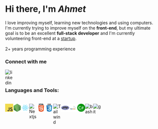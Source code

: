 # Hi there, I'm **_Ahmet_**

I love improving myself, learning new technologies and using computers.\
I'm currently trying to improve myself on the **front-end**, but my ultimate goal is to be an excellent **full-stack developer** and I'm currently volunteering front-end at a [startup](https://www.socialart.app/).\
\
2+ years programming experience

### Connect with me

[<img align="left" alt="linkedin" width="26px" src="https://cdn-icons-png.flaticon.com/512/174/174857.png"/>][linkedin]
</br></br>

### Languages and Tools:
</br>
<img align="left" alt="Javascript" width="26px" src="https://raw.githubusercontent.com/github/explore/80688e429a7d4ef2fca1e82350fe8e3517d3494d/topics/javascript/javascript.png"/>
<img align="left" alt="Nodejs" width="26px" src="https://raw.githubusercontent.com/github/explore/80688e429a7d4ef2fca1e82350fe8e3517d3494d/topics/nodejs/nodejs.png"/>
<img align="left" alt="React" width="26px" src="https://raw.githubusercontent.com/github/explore/80688e429a7d4ef2fca1e82350fe8e3517d3494d/topics/react/react.png"/>
<img align="left" alt="Nextjs" width="26px" src="https://www.rlogical.com/wp-content/uploads/2021/08/Rlogical-Blog-Images-thumbnail.png"/>
<img align="left" alt="Html5" width="26px" src="https://raw.githubusercontent.com/github/explore/80688e429a7d4ef2fca1e82350fe8e3517d3494d/topics/html/html.png"/>
<img align="left" alt="Css" width="26px" src="https://raw.githubusercontent.com/github/explore/80688e429a7d4ef2fca1e82350fe8e3517d3494d/topics/css/css.png"/>
<img align="left" alt="Tailwind" width="26px" src="https://cdn.icon-icons.com/icons2/2107/PNG/512/file_type_tailwind_icon_130128.png"/>
<img align="left" alt="Php" width="26px" src="https://raw.githubusercontent.com/github/explore/80688e429a7d4ef2fca1e82350fe8e3517d3494d/topics/php/php.png"/>
<img align="left" alt="Mysql" width="26px" src="https://raw.githubusercontent.com/github/explore/80688e429a7d4ef2fca1e82350fe8e3517d3494d/topics/mysql/mysql.png"/>
<img align="left" alt="C#" width="26px" src="https://raw.githubusercontent.com/github/explore/80688e429a7d4ef2fca1e82350fe8e3517d3494d/topics/csharp/csharp.png"/>
<img align="left" alt="bash" width="26px" src="https://raw.githubusercontent.com/jmnote/z-icons/master/svg/bash.svg"/>
<img align="left" alt="git" width="26px" src="https://raw.githubusercontent.com/jmnote/z-icons/master/svg/git.svg"/>




[linkedin]: https://www.linkedin.com/in/ahmet-ali-%C3%B6zdemir-533aa4101/